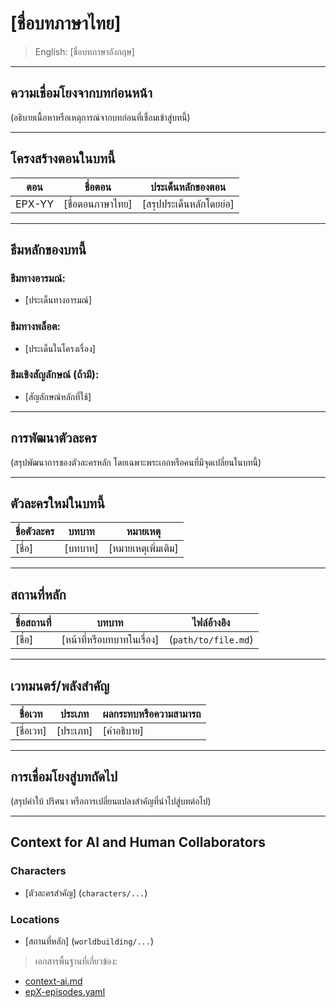 # [ชื่อบทภาษาไทย]
> English: [ชื่อบทภาษาอังกฤษ]

---

## ความเชื่อมโยงจากบทก่อนหน้า
(อธิบายเนื้อหาหรือเหตุการณ์จากบทก่อนที่เชื่อมเข้าสู่บทนี้)

---

## โครงสร้างตอนในบทนี้

| ตอน | ชื่อตอน | ประเด็นหลักของตอน |
|-----|----------|----------------------|
| EPX-YY | [ชื่อตอนภาษาไทย] | [สรุปประเด็นหลักโดยย่อ] |

---

## ธีมหลักของบทนี้

### ธีมทางอารมณ์:
- [ประเด็นทางอารมณ์]

### ธีมทางพล็อต:
- [ประเด็นในโครงเรื่อง]

### ธีมเชิงสัญลักษณ์ (ถ้ามี):
- [สัญลักษณ์หลักที่ใช้]

---

## การพัฒนาตัวละคร
(สรุปพัฒนาการของตัวละครหลัก โดยเฉพาะพระเอกหรือคนที่มีจุดเปลี่ยนในบทนี้)

---

## ตัวละครใหม่ในบทนี้

| ชื่อตัวละคร | บทบาท | หมายเหตุ |
|--------------|--------|-----------|
| [ชื่อ] | [บทบาท] | [หมายเหตุเพิ่มเติม] |

---

## สถานที่หลัก

| ชื่อสถานที่ | บทบาท | ไฟล์อ้างอิง |
|--------------|--------|--------------|
| [ชื่อ] | [หน้าที่หรือบทบาทในเรื่อง] | (`path/to/file.md`) |

---

## เวทมนตร์/พลังสำคัญ

| ชื่อเวท | ประเภท | ผลกระทบหรือความสามารถ |
|----------|--------|----------------------------|
| [ชื่อเวท] | [ประเภท] | [คำอธิบาย] |

---

## การเชื่อมโยงสู่บทถัดไป
(สรุปคำใบ้ ปริศนา หรือการเปลี่ยนแปลงสำคัญที่นำไปสู่บทต่อไป)

---

## Context for AI and Human Collaborators

### Characters
- [ตัวละครสำคัญ] (`characters/...`)

### Locations
- [สถานที่หลัก] (`worldbuilding/...`)

> เอกสารพื้นฐานที่เกี่ยวข้อง:
- [context-ai.md](../../context-ai.md)
- [epX-episodes.yaml](./epX-episodes.yaml)

